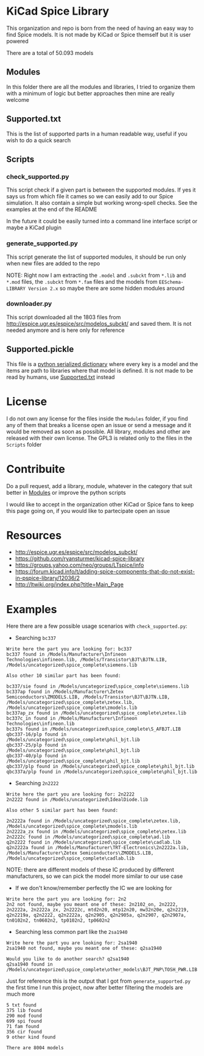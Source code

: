 # KiCad Spice Library
This organization and repo is born from the need of having an easy way to find Spice models. It is not made by KiCad or Spice themself but it is user powered

There are a total of 50.093 models

## Modules
In this folder there are all the modules and libraries, I tried to organize them with a minimum of logic but better approaches then mine are really welcome

## Supported.txt
This is the list of supported parts in a human readable way, useful if you wish to do a quick search

## Scripts

### check_supported.py
This script check if a given part is between the supported modules. If yes it says us from which file it cames so we can easily add to our Spice simulation. It also contain a simple but working wrong-spell checks. See the examples at the end of the README

In the future it could be easily turned into a command line interface script or maybe a KiCad plugin

### generate_supported.py
This script generate the list of supported modules, it should be run only when new files are added to the repo

NOTE: Right now I am extracting the `.model` and `.subckt` from `*.lib` and `*.mod` files, the `.subckt` from `*.fam` files and the models from `EESchema-LIBRARY Version 2.x` so maybe there are some hidden modules around

### downloader.py
This script downloaded all the 1803 files from http://espice.ugr.es/espice/src/modelos_subckt/ and saved them. It is not needed anymore and is here only for reference

## Supported.pickle
This file is a [python serialized dictionary](https://docs.python.org/3/library/pickle.html) where every key is a model and the items are path to libraries where that model is defined. It is not made to be read by humans, use [Supported.txt](Supported.txt) instead

# License
I do not own any license for the files inside the `Modules` folder, if you find any of them that breaks a license open an issue or send a message and it would be removed as soon as possible. All library, modules and other are released with their own license. The GPL3 is related only to the files in the `Scripts` folder

# Contribuite
Do a pull request, add a library, module, whatever in the category that suit better in [Modules](/Modules) or improve the python scripts

I would like to accept in the organization other KiCad or Spice fans to keep this page going on, if you would like to partecipate open an issue

# Resources
- http://espice.ugr.es/espice/src/modelos_subckt/
- https://github.com/ryansturmer/kicad-spice-library
- https://groups.yahoo.com/neo/groups/LTspice/info
- https://forum.kicad.info/t/adding-spice-components-that-do-not-exist-in-pspice-library/12036/2
- http://ltwiki.org/index.php?title=Main_Page

# Examples

Here there are a few possible usage scenarios with `check_supported.py`:

- Searching `bc337`
```
Write here the part you are looking for: bc337
bc337 found in /Models/Manufacturer\Infineon Technologies\infineon.lib, /Models/Transistor\BJT\BJTN.LIB, /Models/uncategorized\spice_complete\siemens.lib

Also other 10 similar part has been found:

bc337/sie found in /Models/uncategorized\spice_complete\siemens.lib
bc337ap found in /Models/Manufacturer\Zetex Semiconductors\ZMODELS.LIB, /Models/Transistor\BJT\BJTN.LIB, /Models/uncategorized\spice_complete\zetex.lib, /Models/uncategorized\spice_complete\zmodels.lib
bc337ap_zx found in /Models/uncategorized\spice_complete\zetex.lib
bc337c_in found in /Models/Manufacturer\Infineon Technologies\infineon.lib
bc337s found in /Models/uncategorized\spice_complete\S_AFBJT.LIB
qbc337-16/plp found in /Models/uncategorized\spice_complete\phil_bjt.lib
qbc337-25/plp found in /Models/uncategorized\spice_complete\phil_bjt.lib
qbc337-40/plp found in /Models/uncategorized\spice_complete\phil_bjt.lib
qbc337/plp found in /Models/uncategorized\spice_complete\phil_bjt.lib
qbc337a/plp found in /Models/uncategorized\spice_complete\phil_bjt.lib
```

- Searching `2n2222`
```
Write here the part you are looking for: 2n2222
2n2222 found in /Models/uncategorized\IdealDiode.lib

Also other 5 similar part has been found:

2n2222a found in /Models/uncategorized\spice_complete\zetex.lib, /Models/uncategorized\spice_complete\zmodels.lib
2n2222a_zx found in /Models/uncategorized\spice_complete\zetex.lib
2n2222c found in /Models/uncategorized\spice_complete\ad.lib
q2n2222 found in /Models/uncategorized\spice_complete\cadlab.lib
q2n2222a found in /Models/Manufacturer\TRT-Electronics\2n2222a.lib, /Models/Manufacturer\Zetex Semiconductors\ZMODELS.LIB, /Models/uncategorized\spice_complete\cadlab.lib
```
NOTE: there are different models of these IC produced by different manufacturers, so we can pick the model more similar to our use case

- If we don't know/remember perfectly the IC we are looking for
```
Write here the part you are looking for: 2n2
2n2 not found, maybe you meant one of these: 2n2102_on, 2n2222, 2n2222a, 2n2222a_zx, 2n2222c, mtd2n20, mtp12n20, mw32n20e, q2n2219, q2n2219a, q2n2222, q2n2222a, q2n2905, q2n2905a, q2n2907, q2n2907a, tn0102n2, tn0602n2, tp0102n2, tp0602n2
```

- Searching less common part like the `2sa1940`
```
Write here the part you are looking for: 2sa1940
2sa1940 not found, maybe you meant one of these: q2sa1940

Would you like to do another search? q2sa1940
q2sa1940 found in /Models/uncategorized\spice_complete\other_models\BJT_PNP\TOSH_PWR.LIB
```

Just for reference this is the output that I got from `generate_supported.py` the first time I run this project, now after better filtering the models are much more
```
5 txt found
375 lib found
290 mod found
699 spi found
71 fam found
356 cir found
9 other kind found

There are 8004 models
```
